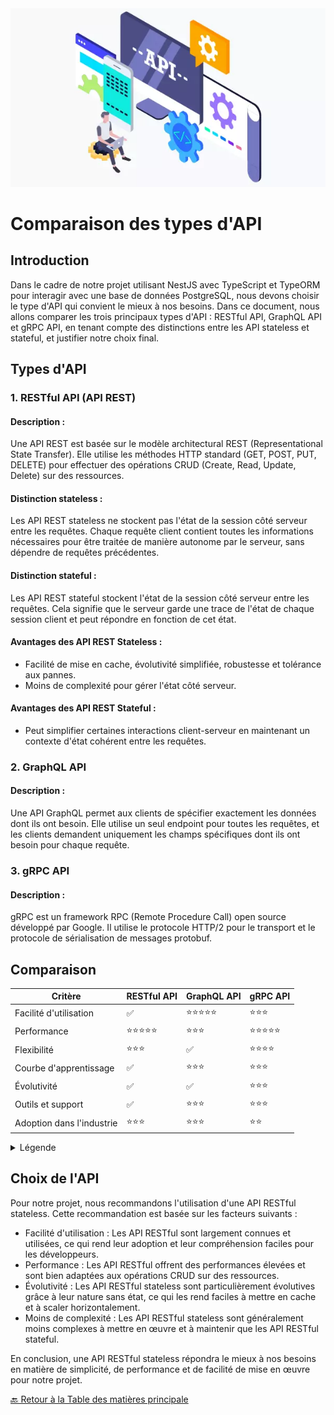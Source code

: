 <img src="../../../doc/Assets/Images/API.png" alt="API" width="600">

# Comparaison des types d'API

## Introduction

Dans le cadre de notre projet utilisant NestJS avec TypeScript et TypeORM pour interagir avec une base de données PostgreSQL, nous devons choisir le type d'API qui convient le mieux à nos besoins. Dans ce document, nous allons comparer les trois principaux types d'API : RESTful API, GraphQL API et gRPC API, en tenant compte des distinctions entre les API stateless et stateful, et justifier notre choix final.

## Types d'API

### 1. RESTful API (API REST)

#### Description :

Une API REST est basée sur le modèle architectural REST (Representational State Transfer). Elle utilise les méthodes HTTP standard (GET, POST, PUT, DELETE) pour effectuer des opérations CRUD (Create, Read, Update, Delete) sur des ressources.

#### Distinction stateless :

Les API REST stateless ne stockent pas l'état de la session côté serveur entre les requêtes. Chaque requête client contient toutes les informations nécessaires pour être traitée de manière autonome par le serveur, sans dépendre de requêtes précédentes.

#### Distinction stateful :

Les API REST stateful stockent l'état de la session côté serveur entre les requêtes. Cela signifie que le serveur garde une trace de l'état de chaque session client et peut répondre en fonction de cet état.

#### Avantages des API REST Stateless :

- Facilité de mise en cache, évolutivité simplifiée, robustesse et tolérance aux pannes.
- Moins de complexité pour gérer l'état côté serveur.

#### Avantages des API REST Stateful :

- Peut simplifier certaines interactions client-serveur en maintenant un contexte d'état cohérent entre les requêtes.

### 2. GraphQL API

#### Description :

Une API GraphQL permet aux clients de spécifier exactement les données dont ils ont besoin. Elle utilise un seul endpoint pour toutes les requêtes, et les clients demandent uniquement les champs spécifiques dont ils ont besoin pour chaque requête.

### 3. gRPC API

#### Description :

gRPC est un framework RPC (Remote Procedure Call) open source développé par Google. Il utilise le protocole HTTP/2 pour le transport et le protocole de sérialisation de messages protobuf.

## Comparaison

| Critère                   | RESTful API     | GraphQL API     | gRPC API        |
| ------------------------- | --------------- | --------------- | --------------- |
| Facilité d'utilisation    | ✅              | ⭐️⭐️⭐️⭐️⭐️ | ⭐️⭐️⭐️       |
| Performance               | ⭐️⭐️⭐️⭐️⭐️ | ⭐️⭐️⭐️       | ⭐️⭐️⭐️⭐️⭐️ |
| Flexibilité               | ⭐️⭐️⭐️       | ✅              | ⭐️⭐️⭐️⭐️    |
| Courbe d'apprentissage    | ✅              | ⭐️⭐️⭐️       | ⭐️⭐️⭐️       |
| Évolutivité               | ✅              | ✅              | ⭐️⭐️⭐️       |
| Outils et support         | ✅              | ⭐️⭐️⭐️       | ⭐️⭐️⭐️       |
| Adoption dans l'industrie | ⭐️⭐️⭐️       | ⭐️⭐️⭐️       | ⭐️⭐️          |

<details>
<summary>Légende</summary>

- ✅ : Avantage significatif
- ⭐️⭐️⭐️⭐️⭐️ : Très bon
- ⭐️⭐️⭐️ : Bon
- ⭐️⭐️ : Moyen

</details>

## Choix de l'API

Pour notre projet, nous recommandons l'utilisation d'une API RESTful stateless. Cette recommandation est basée sur les facteurs suivants :

- Facilité d'utilisation : Les API RESTful sont largement connues et utilisées, ce qui rend leur adoption et leur compréhension faciles pour les développeurs.
- Performance : Les API RESTful offrent des performances élevées et sont bien adaptées aux opérations CRUD sur des ressources.
- Évolutivité : Les API RESTful stateless sont particulièrement évolutives grâce à leur nature sans état, ce qui les rend faciles à mettre en cache et à scaler horizontalement.
- Moins de complexité : Les API RESTful stateless sont généralement moins complexes à mettre en œuvre et à maintenir que les API RESTful stateful.

En conclusion, une API RESTful stateless répondra le mieux à nos besoins en matière de simplicité, de performance et de facilité de mise en œuvre pour notre projet.

[🔙 Retour à la Table des matières principale](../Choix-stack-techniques/README.md)